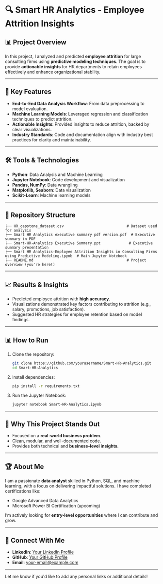 
# 🔍 Smart HR Analytics - Employee Attrition Insights

## 📊 Project Overview

In this project, I analyzed and predicted **employee attrition** for large consulting firms using **predictive modeling techniques**. The goal is to provide **actionable insights** for HR departments to retain employees effectively and enhance organizational stability.

---

## 🚀 Key Features

- **End-to-End Data Analysis Workflow**: From data preprocessing to model evaluation.
- **Machine Learning Models**: Leveraged regression and classification techniques to predict attrition.
- **Actionable Insights**: Provided insights to reduce attrition, backed by clear visualizations.
- **Industry Standards**: Code and documentation align with industry best practices for clarity and maintainability.

---

## 🛠️ Tools & Technologies

- **Python**: Data Analysis and Machine Learning
- **Jupyter Notebook**: Code development and visualization
- **Pandas, NumPy**: Data wrangling
- **Matplotlib, Seaborn**: Data visualization
- **Scikit-Learn**: Machine learning models

---

## 📂 Repository Structure

```plaintext
├── HR_capstone_dataset.csv                             # Dataset used for analysis
├── Smart HR Analytics executive summary pdf version.pdf  # Executive summary in PDF
├── Smart-HR-Analytics Executive Summary.ppt             # Executive summary presentation
├── Smart HR Analytics-Employee Attrition Insights in Consulting Firms using Predictive Modeling.ipynb  # Main Jupyter Notebook
├── README.md                                           # Project overview (you're here!)
```


---

## 📈 Results & Insights

- Predicted employee attrition with **high accuracy**.
- Visualizations demonstrated key factors contributing to attrition (e.g., salary, promotions, job satisfaction).
- Suggested HR strategies for employee retention based on model findings.

---

## 📊 How to Run

1. Clone the repository:
   ```bash
   git clone https://github.com/yourusername/Smart-HR-Analytics.git
   cd Smart-HR-Analytics
   ```

2. Install dependencies:
   ```bash
   pip install -r requirements.txt
   ```

3. Run the Jupyter Notebook:
   ```bash
   jupyter notebook Smart-HR-Analytics.ipynb
   ```

---

## 📢 Why This Project Stands Out

- Focused on a **real-world business problem**.
- Clean, modular, and well-documented code.
- Provides both technical and **business-level insights**.

---

## 🏆 About Me

I am a passionate **data analyst** skilled in Python, SQL, and machine learning, with a focus on delivering impactful solutions. I have completed certifications like:

- Google Advanced Data Analytics
- Microsoft Power BI Certification (upcoming)

I’m actively looking for **entry-level opportunities** where I can contribute and grow.

---

## 🤝 Connect With Me

- **LinkedIn**: [Your LinkedIn Profile](#)
- **GitHub**: [Your GitHub Profile](#)
- **Email**: your-email@example.com

---

Let me know if you'd like to add any personal links or additional details!
